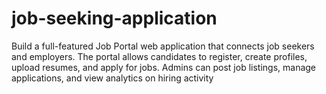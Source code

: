 # job-seeking-application
Build a full-featured Job Portal web application that connects job seekers and employers. The portal allows candidates to register, create profiles, upload resumes, and apply for jobs. Admins can post job listings, manage applications, and view analytics on hiring activity 
